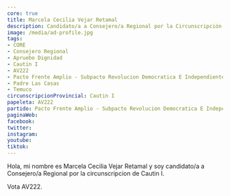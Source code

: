 ```yaml
---
core: true
title: Marcela Cecilia Vejar Retamal
description: Candidato/a a Consejero/a Regional por la Circunscripción de Cautin I
image: /media/ad-profile.jpg
tags:
- CORE
- Consejero Regional
- Apruebo Dignidad
- Cautin I
- AV222
- Pacto Frente Amplio - Subpacto Revolucion Democratica E Independientes - Independientes
- Padre Las Casas
- Temuco
circunscripcionProvincial: Cautin I
papeleta: AV222
partido: Pacto Frente Amplio - Subpacto Revolucion Democratica E Independientes - Independientes
paginaWeb:
facebook:
twitter:
instagram:
youtube:
tiktok:
---
```

Hola, mi nombre es Marcela Cecilia Vejar Retamal y soy candidato/a a Consejero/a Regional por la circunscripcion de Cautin I.

Vota AV222.